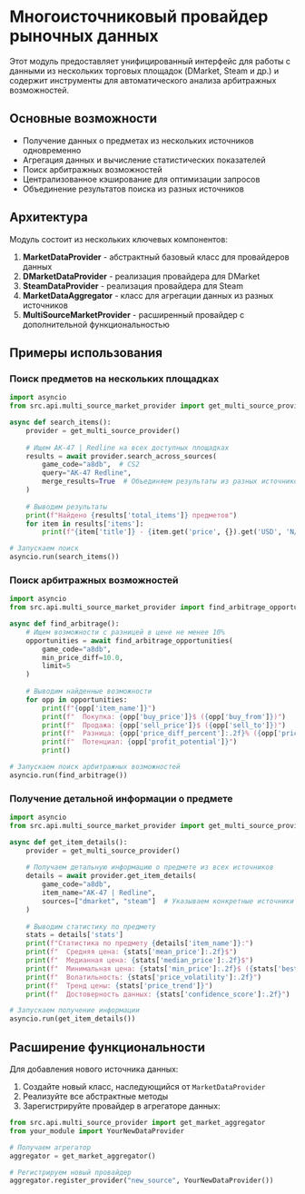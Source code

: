# Многоисточниковый провайдер рыночных данных

Этот модуль предоставляет унифицированный интерфейс для работы с данными из нескольких торговых площадок (DMarket, Steam и др.) и содержит инструменты для автоматического анализа арбитражных возможностей.

## Основные возможности

- Получение данных о предметах из нескольких источников одновременно
- Агрегация данных и вычисление статистических показателей
- Поиск арбитражных возможностей
- Централизованное кэширование для оптимизации запросов
- Объединение результатов поиска из разных источников

## Архитектура

Модуль состоит из нескольких ключевых компонентов:

1. **MarketDataProvider** - абстрактный базовый класс для провайдеров данных
2. **DMarketDataProvider** - реализация провайдера для DMarket
3. **SteamDataProvider** - реализация провайдера для Steam
4. **MarketDataAggregator** - класс для агрегации данных из разных источников
5. **MultiSourceMarketProvider** - расширенный провайдер с дополнительной функциональностью

## Примеры использования

### Поиск предметов на нескольких площадках

```python
import asyncio
from src.api.multi_source_market_provider import get_multi_source_provider

async def search_items():
    provider = get_multi_source_provider()
    
    # Ищем АК-47 | Redline на всех доступных площадках
    results = await provider.search_across_sources(
        game_code="a8db",  # CS2
        query="AK-47 Redline",
        merge_results=True  # Объединяем результаты из разных источников
    )
    
    # Выводим результаты
    print(f"Найдено {results['total_items']} предметов")
    for item in results['items']:
        print(f"{item['title']} - {item.get('price', {}).get('USD', 'N/A')}$ ({item['source']})")

# Запускаем поиск
asyncio.run(search_items())
```

### Поиск арбитражных возможностей

```python
import asyncio
from src.api.multi_source_market_provider import find_arbitrage_opportunities

async def find_arbitrage():
    # Ищем возможности с разницей в цене не менее 10%
    opportunities = await find_arbitrage_opportunities(
        game_code="a8db",
        min_price_diff=10.0,
        limit=5
    )
    
    # Выводим найденные возможности
    for opp in opportunities:
        print(f"{opp['item_name']}")
        print(f"  Покупка: {opp['buy_price']}$ ({opp['buy_from']})")
        print(f"  Продажа: {opp['sell_price']}$ ({opp['sell_to']})")
        print(f"  Разница: {opp['price_diff_percent']:.2f}% ({opp['price_diff']:.2f}$)")
        print(f"  Потенциал: {opp['profit_potential']}")
        print()

# Запускаем поиск арбитражных возможностей
asyncio.run(find_arbitrage())
```

### Получение детальной информации о предмете

```python
import asyncio
from src.api.multi_source_market_provider import get_multi_source_provider

async def get_item_details():
    provider = get_multi_source_provider()
    
    # Получаем детальную информацию о предмете из всех источников
    details = await provider.get_item_details(
        game_code="a8db",
        item_name="AK-47 | Redline",
        sources=["dmarket", "steam"]  # Указываем конкретные источники
    )
    
    # Выводим статистику по предмету
    stats = details['stats']
    print(f"Статистика по предмету {details['item_name']}:")
    print(f"  Средняя цена: {stats['mean_price']:.2f}$")
    print(f"  Медианная цена: {stats['median_price']:.2f}$")
    print(f"  Минимальная цена: {stats['min_price']:.2f}$ ({stats['best_source']})")
    print(f"  Волатильность: {stats['price_volatility']:.2f}")
    print(f"  Тренд цены: {stats['price_trend']}")
    print(f"  Достоверность данных: {stats['confidence_score']:.2f}")

# Запускаем получение информации
asyncio.run(get_item_details())
```

## Расширение функциональности

Для добавления нового источника данных:

1. Создайте новый класс, наследующийся от `MarketDataProvider`
2. Реализуйте все абстрактные методы
3. Зарегистрируйте провайдер в агрегаторе данных:

```python
from src.api.multi_source_provider import get_market_aggregator
from your_module import YourNewDataProvider

# Получаем агрегатор
aggregator = get_market_aggregator()

# Регистрируем новый провайдер
aggregator.register_provider("new_source", YourNewDataProvider()) 